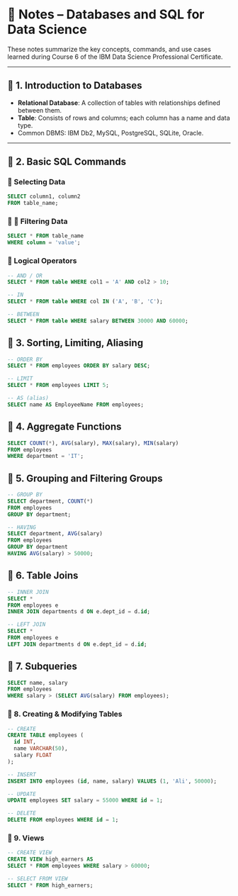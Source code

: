 # 📝 Notes – Databases and SQL for Data Science

These notes summarize the key concepts, commands, and use cases learned during Course 6 of the IBM Data Science Professional Certificate.

---

## 🔹 1. Introduction to Databases

- **Relational Database**: A collection of tables with relationships defined between them.
- **Table**: Consists of rows and columns; each column has a name and data type.
- Common DBMS: IBM Db2, MySQL, PostgreSQL, SQLite, Oracle.

---

## 🔹 2. Basic SQL Commands

### 🧾 Selecting Data
```sql
SELECT column1, column2
FROM table_name;
```

### 🧾 🧪 Filtering Data
```sql
SELECT * FROM table_name
WHERE column = 'value';
```

### 🧾 Logical Operators
```sql
-- AND / OR
SELECT * FROM table WHERE col1 = 'A' AND col2 > 10;

-- IN
SELECT * FROM table WHERE col IN ('A', 'B', 'C');

-- BETWEEN
SELECT * FROM table WHERE salary BETWEEN 30000 AND 60000;
```

## 🧾 3. Sorting, Limiting, Aliasing
```sql
-- ORDER BY
SELECT * FROM employees ORDER BY salary DESC;

-- LIMIT
SELECT * FROM employees LIMIT 5;

-- AS (alias)
SELECT name AS EmployeeName FROM employees;

```

## 🧾 4. Aggregate Functions
```sql
SELECT COUNT(*), AVG(salary), MAX(salary), MIN(salary)
FROM employees
WHERE department = 'IT';
```

## 🧾  5. Grouping and Filtering Groups
```sql
-- GROUP BY
SELECT department, COUNT(*) 
FROM employees 
GROUP BY department;

-- HAVING
SELECT department, AVG(salary) 
FROM employees 
GROUP BY department
HAVING AVG(salary) > 50000;
```

## 🧾  6. Table Joins
```sql
-- INNER JOIN
SELECT *
FROM employees e
INNER JOIN departments d ON e.dept_id = d.id;

-- LEFT JOIN
SELECT *
FROM employees e
LEFT JOIN departments d ON e.dept_id = d.id;
```

## 🧾  7. Subqueries
```sql
SELECT name, salary
FROM employees
WHERE salary > (SELECT AVG(salary) FROM employees);
```

### 🧾  8. Creating & Modifying Tables
```sql
-- CREATE
CREATE TABLE employees (
  id INT,
  name VARCHAR(50),
  salary FLOAT
);

-- INSERT
INSERT INTO employees (id, name, salary) VALUES (1, 'Ali', 50000);

-- UPDATE
UPDATE employees SET salary = 55000 WHERE id = 1;

-- DELETE
DELETE FROM employees WHERE id = 1;
```

### 🧾 9. Views
```sql
-- CREATE VIEW
CREATE VIEW high_earners AS
SELECT * FROM employees WHERE salary > 60000;

-- SELECT FROM VIEW
SELECT * FROM high_earners;
```
